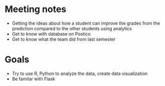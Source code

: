  # Meeting notes
- Getting the ideas about how a student can improve the grades from the prediction compared to the other students using analytics
- Get to know with database on Postico 
- Get to know what the team did from last semester 

# Goals
- Try to use R, Python to analyze the data, create data visualization
- Be familar with Flask

